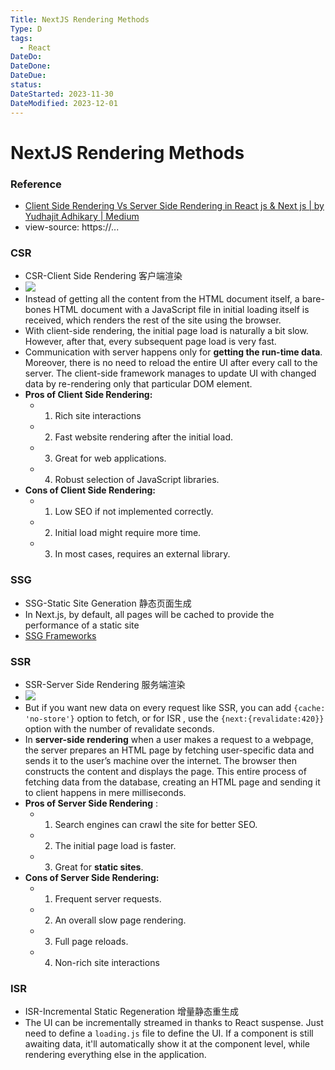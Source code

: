 ```yaml
---
Title: NextJS Rendering Methods
Type: D
tags:
  - React
DateDo: 
DateDone: 
DateDue: 
status: 
DateStarted: 2023-11-30
DateModified: 2023-12-01
---
```

# NextJS Rendering Methods

### Reference
- [Client Side Rendering Vs Server Side Rendering in React js & Next js | by Yudhajit Adhikary | Medium](https://yudhajitadhikary.medium.com/client-side-rendering-vs-server-side-rendering-in-react-js-next-js-b74b909c7c51)
- view-source: https://...

### CSR
- CSR-Client Side Rendering 客户端渲染
- ![](Pasted%20image%2020230308102356.png)
- Instead of getting all the content from the HTML document itself, a bare-bones HTML document with a JavaScript file in initial loading itself is received, which renders the rest of the site using the browser.
- With client-side rendering, the initial page load is naturally a bit slow. However, after that, every subsequent page load is very fast.
- Communication with server happens only for **getting the run-time data**. Moreover, there is no need to reload the entire UI after every call to the server. The client-side framework manages to update UI with changed data by re-rendering only that particular DOM element.
- **Pros of Client Side Rendering:**
    - 1. Rich site interactions
    - 2. Fast website rendering after the initial load.
    - 3. Great for web applications.
    - 4. Robust selection of JavaScript libraries.
- **Cons of Client Side Rendering:**
    - 1. Low SEO if not implemented correctly.
    - 2. Initial load might require more time.
    - 3. In most cases, requires an external library.

### SSG
- SSG-Static Site Generation 静态页面生成
- In Next.js, by default, all pages will be cached to provide the performance of a static site
- [SSG Frameworks](SSG%20Frameworks.md)

### SSR
- SSR-Server Side Rendering 服务端渲染
- ![](Pasted%20image%2020230308102929.png)
- But if you want new data on every request like SSR, you can add `{cache: 'no-store'}` option to fetch, or for ISR , use the `{next:{revalidate:420}}` option with the number of revalidate seconds.
- In **server-side rendering** when a user makes a request to a webpage, the server prepares an HTML page by fetching user-specific data and sends it to the user’s machine over the internet. The browser then constructs the content and displays the page. This entire process of fetching data from the database, creating an HTML page and sending it to client happens in mere milliseconds.
- **Pros of Server Side Rendering** :
    - 1. Search engines can crawl the site for better SEO.
    - 2. The initial page load is faster.
    - 3. Great for **static sites**.
- **Cons of Server Side Rendering:**
    - 1. Frequent server requests.
    - 2. An overall slow page rendering.
    - 3. Full page reloads.
    - 4. Non-rich site interactions

### ISR
- ISR-Incremental Static Regeneration 增量静态重生成
- The UI can be incrementally streamed in thanks to React suspense. Just need to define a `loading.js` file to define the UI. If a component is still awaiting data, it'll automatically show it at the component level, while rendering everything else in the application.
